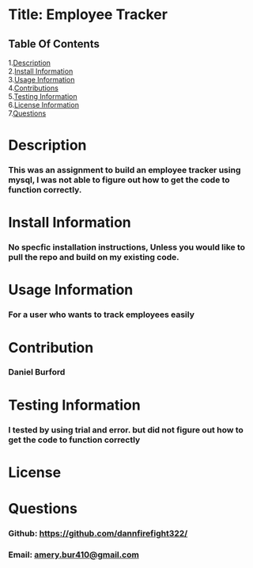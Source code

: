 # Title: Employee Tracker
  ## Table Of  Contents
  1.[Description](#desc)</br>
  2.[Install Information](#install)</br>
  3.[Usage Information](#use)</br>
  4.[Contributions](#cont)</br>
  5.[Testing Information](#test)</br>
  6.[License Information](#lic)</br>
  7.[Questions](#ques)</br> 
  # <span id="desc"></span>
  # Description
  ### This was an assignment to build an employee tracker using mysql, I was not able to figure out how to get the code to function correctly.
  # <span id="install"></span>
  # Install Information
  ### No specfic installation instructions, Unless you would like to pull the repo and build on my existing code.
  # <span id="use"></span>
  # Usage Information
  ### For a user who wants to track employees easily 
  # <span id="cont"></span>
  # Contribution
  ### Daniel Burford
  # <span id="test"></span>
  # Testing Information
  ### I tested by using trial and error. but did not figure out how to get the code to function correctly
  # <span id="lic"></span>
  # License
  ### 
  # <span id="ques"></span>
  # Questions
  ### Github: https://github.com/dannfirefight322/ 
  ### Email: amery.bur410@gmail.com